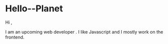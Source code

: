 # Hello--Planet

Hi ,

I am an upcoming web developer . I like Javascript and I mostly work on the frontend.
